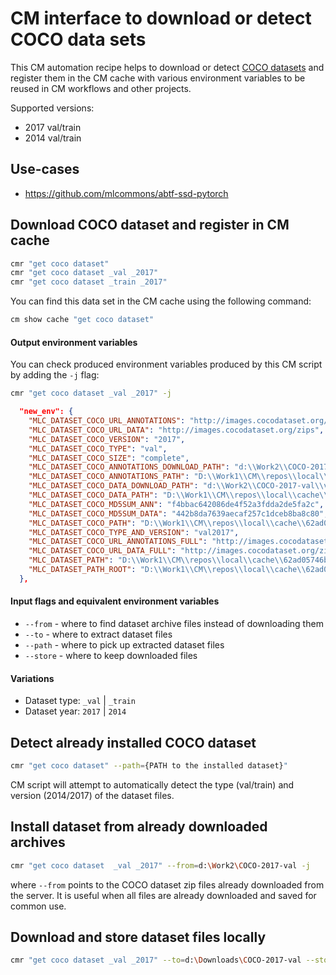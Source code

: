 ﻿# CM interface to download or detect COCO data sets 

This CM automation recipe helps to download or detect [COCO datasets](https://cocodataset.org)
and register them in the CM cache with various environment variables 
to be reused in CM workflows and other projects.

Supported versions: 
* 2017 val/train
* 2014 val/train 

## Use-cases

* https://github.com/mlcommons/abtf-ssd-pytorch

## Download COCO dataset and register in CM cache

```bash
cmr "get coco dataset"
cmr "get coco dataset _val _2017"
cmr "get coco dataset _train _2017"
```

You can find this data set in the CM cache using the following command:

```bash
cm show cache "get coco dataset"
```

#### Output environment variables

You can check produced environment variables produced by this CM script by adding the `-j` flag:

```bash
cmr "get coco dataset _val _2017" -j
```

```json
  "new_env": {
    "MLC_DATASET_COCO_URL_ANNOTATIONS": "http://images.cocodataset.org/annotations",
    "MLC_DATASET_COCO_URL_DATA": "http://images.cocodataset.org/zips",
    "MLC_DATASET_COCO_VERSION": "2017",
    "MLC_DATASET_COCO_TYPE": "val",
    "MLC_DATASET_COCO_SIZE": "complete",
    "MLC_DATASET_COCO_ANNOTATIONS_DOWNLOAD_PATH": "d:\\Work2\\COCO-2017-val\\annotations_trainval2017.zip",
    "MLC_DATASET_COCO_ANNOTATIONS_PATH": "D:\\Work1\\CM\\repos\\local\\cache\\62ad05746b5d4f07\\annotations",
    "MLC_DATASET_COCO_DATA_DOWNLOAD_PATH": "d:\\Work2\\COCO-2017-val\\val2017.zip",
    "MLC_DATASET_COCO_DATA_PATH": "D:\\Work1\\CM\\repos\\local\\cache\\62ad05746b5d4f07\\val2017",
    "MLC_DATASET_COCO_MD5SUM_ANN": "f4bbac642086de4f52a3fdda2de5fa2c",
    "MLC_DATASET_COCO_MD5SUM_DATA": "442b8da7639aecaf257c1dceb8ba8c80",
    "MLC_DATASET_COCO_PATH": "D:\\Work1\\CM\\repos\\local\\cache\\62ad05746b5d4f07",
    "MLC_DATASET_COCO_TYPE_AND_VERSION": "val2017",
    "MLC_DATASET_COCO_URL_ANNOTATIONS_FULL": "http://images.cocodataset.org/annotations/annotations_trainval2017.zip",
    "MLC_DATASET_COCO_URL_DATA_FULL": "http://images.cocodataset.org/zips/val2017.zip",
    "MLC_DATASET_PATH": "D:\\Work1\\CM\\repos\\local\\cache\\62ad05746b5d4f07",
    "MLC_DATASET_PATH_ROOT": "D:\\Work1\\CM\\repos\\local\\cache\\62ad05746b5d4f07"
  },
```

#### Input flags and equivalent environment variables

* `--from` - where to find dataset archive files instead of downloading them
* `--to` - where to extract dataset files
* `--path` - where to pick up extracted dataset files
* `--store` - where to keep downloaded files

#### Variations

* Dataset type: `_val` | `_train`
* Dataset year: `2017` | `2014`


## Detect already installed COCO dataset

```bash
cmr "get coco dataset" --path={PATH to the installed dataset}"
```

CM script will attempt to automatically detect the type (val/train) and version (2014/2017) 
of the dataset files.

## Install dataset from already downloaded archives

```bash
cmr "get coco dataset  _val _2017" --from=d:\Work2\COCO-2017-val -j
```

where `--from` points to the COCO dataset zip files already downloaded from the server.
It is useful when all files are already downloaded and saved for common use.


## Download and store dataset files locally

```bash
cmr "get coco dataset _val _2017" --to=d:\Downloads\COCO-2017-val --store=d:\Downloads
```
